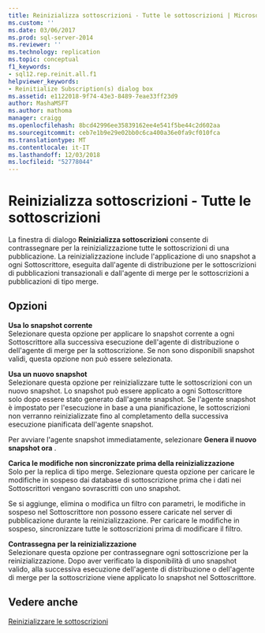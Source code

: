 ```yaml
---
title: Reinizializza sottoscrizioni - Tutte le sottoscrizioni | Microsoft Docs
ms.custom: ''
ms.date: 03/06/2017
ms.prod: sql-server-2014
ms.reviewer: ''
ms.technology: replication
ms.topic: conceptual
f1_keywords:
- sql12.rep.reinit.all.f1
helpviewer_keywords:
- Reinitialize Subscription(s) dialog box
ms.assetid: e1122018-9f74-43e3-8489-7eae33ff23d9
author: MashaMSFT
ms.author: mathoma
manager: craigg
ms.openlocfilehash: 8bcd42996ee35839162ee4e541f5be44c2d602aa
ms.sourcegitcommit: ceb7e1b9e29e02bb0c6ca400a36e0fa9cf010fca
ms.translationtype: MT
ms.contentlocale: it-IT
ms.lasthandoff: 12/03/2018
ms.locfileid: "52778044"
---
```

# <a name="reinitialize-subscriptions---all-subscriptions"></a>Reinizializza sottoscrizioni - Tutte le sottoscrizioni
  La finestra di dialogo **Reinizializza sottoscrizioni** consente di contrassegnare per la reinizializzazione tutte le sottoscrizioni di una pubblicazione. La reinizializzazione include l'applicazione di uno snapshot a ogni Sottoscrittore, eseguita dall'agente di distribuzione per le sottoscrizioni di pubblicazioni transazionali e dall'agente di merge per le sottoscrizioni a pubblicazioni di tipo merge.  
  
## <a name="options"></a>Opzioni  
 **Usa lo snapshot corrente**  
 Selezionare questa opzione per applicare lo snapshot corrente a ogni Sottoscrittore alla successiva esecuzione dell'agente di distribuzione o dell'agente di merge per la sottoscrizione. Se non sono disponibili snapshot validi, questa opzione non può essere selezionata.  
  
 **Usa un nuovo snapshot**  
 Selezionare questa opzione per reinizializzare tutte le sottoscrizioni con un nuovo snapshot. Lo snapshot può essere applicato a ogni Sottoscrittore solo dopo essere stato generato dall'agente snapshot. Se l'agente snapshot è impostato per l'esecuzione in base a una pianificazione, le sottoscrizioni non verranno reinizializzate fino al completamento della successiva esecuzione pianificata dell'agente snapshot.  
  
 Per avviare l'agente snapshot immediatamente, selezionare **Genera il nuovo snapshot ora** .  
  
 **Carica le modifiche non sincronizzate prima della reinizializzazione**  
 Solo per la replica di tipo merge. Selezionare questa opzione per caricare le modifiche in sospeso dai database di sottoscrizione prima che i dati nei Sottoscrittori vengano sovrascritti con uno snapshot.  
  
 Se si aggiunge, elimina o modifica un filtro con parametri, le modifiche in sospeso nel Sottoscrittore non possono essere caricate nel server di pubblicazione durante la reinizializzazione. Per caricare le modifiche in sospeso, sincronizzare tutte le sottoscrizioni prima di modificare il filtro.  
  
 **Contrassegna per la reinizializzazione**  
 Selezionare questa opzione per contrassegnare ogni sottoscrizione per la reinizializzazione. Dopo aver verificato la disponibilità di uno snapshot valido, alla successiva esecuzione dell'agente di distribuzione o dell'agente di merge per la sottoscrizione viene applicato lo snapshot nel Sottoscrittore.  
  
## <a name="see-also"></a>Vedere anche  
 [Reinizializzare le sottoscrizioni](reinitialize-subscriptions.md)  
  
  
